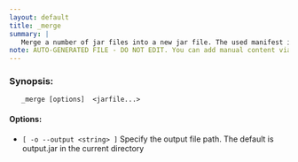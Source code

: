 ```yaml
---
layout: default
title: _merge
summary: |
   Merge a number of jar files into a new jar file. The used manifest is that of the firstgiven JAR file. The order of the JAR file is the class path order. I.e. earlier resourcesare preferred over later resources with the same name.
note: AUTO-GENERATED FILE - DO NOT EDIT. You can add manual content via same filename in _ext sub-folder. 
---
```


### Synopsis: 
	   _merge [options]  <jarfile...>

#### Options: 
- `[ -o --output <string> ]` Specify the output file path. The default is output.jar in the current directory

